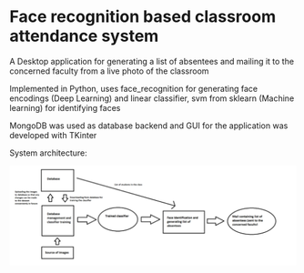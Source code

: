 # Face recognition based classroom attendance system

A Desktop application for generating a list of absentees and mailing it to the concerned faculty from a live photo of the classroom

Implemented in Python, uses face_recognition for generating face encodings (Deep Learning) and linear classifier, svm from sklearn (Machine learning) for identifying faces 

MongoDB was used as database backend and GUI for the application was developed with TKinter 

System architecture:

![](resources/readme/system_architecture.png)
